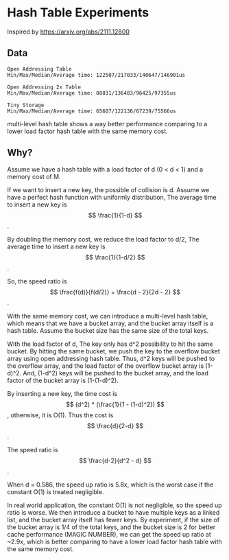 # Hash Table Experiments

Inspired by https://arxiv.org/abs/2111.12800

## Data

```
Open Addressing Table
Min/Max/Median/Average time: 122507/217033/140647/146901us

Open Addressing 2x Table
Min/Max/Median/Average time: 88831/136483/96425/97355us

Tiny Storage
Min/Max/Median/Average time: 65607/122136/67239/75566us
```

multi-level hash table shows a way better performance comparing to a lower load factor hash table with the same memory cost.


## Why?

Assume we have a hash table with a load factor of d (0 < d < 1) and a memory cost of M.

If we want to insert a new key, the possible of collision is d.
Assume we have a perfect hash function with uniformly distribution,
The average time to insert a new key is $$ \frac{1}{1-d} $$.

By doubling the memory cost, we reduce the load factor to d/2,
The average time to insert a new key is $$ \frac{1}{1-d/2} $$.

So, the speed ratio is $$ \frac{f(d)}{f(d/2)} = \frac{d - 2}{2d - 2} $$.

With the same memory cost, we can introduce a multi-level hash table,
which means that we have a bucket array, and the bucket array itself is a hash table.
Assume the bucket size has the same size of the total keys.

With the load factor of d, The key only has d^2 possibility to hit the same bucket.
By hitting the same bucket, we push the key to the overflow bucket array using open addressing hash table.
Thus, d^2 keys will be pushed to the overflow array, and the load factor of the overflow bucket array is (1-d)^2.
And, (1-d^2) keys will be pushed to the bucket array, and the load factor of the bucket array is (1-(1-d)^2).

By inserting a new key, the time cost is $$ (d^2) * (\frac{1}{1 - (1-d)^2}) $$, otherwise, it is O(1).
Thus the cost is $$ \frac{d}{2-d} $$.

The speed ratio is $$ \frac{d-2}{d^2 - d} $$.

When d = 0.586, the speed up ratio is 5.8x, which is the worst case if the constant O(1) is treated negligible.

In real world application, the constant O(1) is not negligible, so the speed up ratio is worse.
We then introduce a bucket to have multiple keys as a linked list, and the bucket array itself has fewer keys.
By experiment, if the size of the bucket array is 1/4 of the total keys,
and the bucket size is 2 for better cache performance (MAGIC NUMBER),
we can get the speed up ratio at ~2.9x,
which is better comparing to have a lower load factor hash table with the same memory cost.
